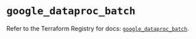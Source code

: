 # `google_dataproc_batch`

Refer to the Terraform Registry for docs: [`google_dataproc_batch`](https://registry.terraform.io/providers/hashicorp/google-beta/6.50.0/docs/resources/google_dataproc_batch).
